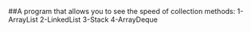 ##A program that allows you to see the speed of collection methods: 1-ArrayList 2-LinkedList 3-Stack 4-ArrayDeque
